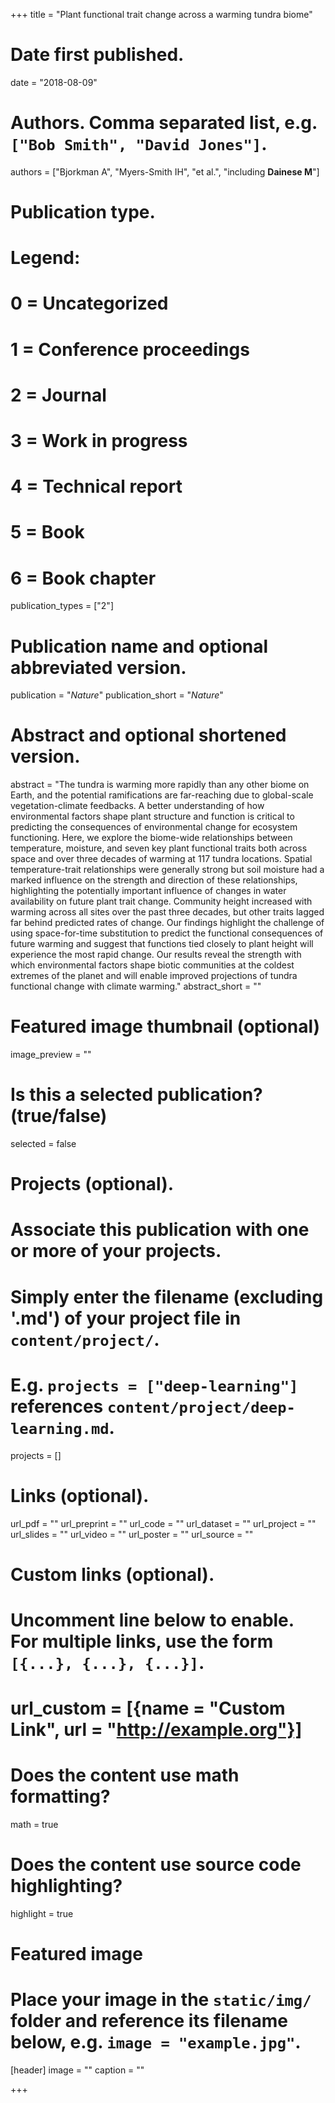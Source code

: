 +++
title = "Plant functional trait change across a warming tundra biome"

# Date first published.
date = "2018-08-09"

# Authors. Comma separated list, e.g. `["Bob Smith", "David Jones"]`.
authors = ["Bjorkman A", "Myers-Smith IH", "et al.", "including **Dainese M**"]

# Publication type.
# Legend:
# 0 = Uncategorized
# 1 = Conference proceedings
# 2 = Journal
# 3 = Work in progress
# 4 = Technical report
# 5 = Book
# 6 = Book chapter
publication_types = ["2"]

# Publication name and optional abbreviated version.
publication = "*Nature*"
publication_short = "*Nature*"

# Abstract and optional shortened version.
abstract = "The tundra is warming more rapidly than any other biome on Earth, and the potential ramifications are far-reaching due to global-scale vegetation-climate feedbacks. A better understanding of how environmental factors shape plant structure and function is critical to predicting the consequences of environmental change for ecosystem functioning. Here, we explore the biome-wide relationships between temperature, moisture, and seven key plant functional traits both across space and over three decades of warming at 117 tundra locations. Spatial temperature-trait relationships were generally strong but soil moisture had a marked influence on the strength and direction of these relationships, highlighting the potentially important influence of changes in water availability on future plant trait change. Community height increased with warming across all sites over the past three decades, but other traits lagged far behind predicted rates of change. Our findings highlight the challenge of using space-for-time substitution to predict the functional consequences of future warming and suggest that functions tied closely to plant height will experience the most rapid change. Our results reveal the strength with which environmental factors shape biotic communities at the coldest extremes of the planet and will enable improved projections of tundra functional change with climate warming."
abstract_short = ""

# Featured image thumbnail (optional)
image_preview = ""

# Is this a selected publication? (true/false)
selected = false

# Projects (optional).
#   Associate this publication with one or more of your projects.
#   Simply enter the filename (excluding '.md') of your project file in `content/project/`.
#   E.g. `projects = ["deep-learning"]` references `content/project/deep-learning.md`.
projects = []

# Links (optional).
url_pdf = ""
url_preprint = ""
url_code = ""
url_dataset = ""
url_project = ""
url_slides = ""
url_video = ""
url_poster = ""
url_source = ""

# Custom links (optional).
#   Uncomment line below to enable. For multiple links, use the form `[{...}, {...}, {...}]`.
# url_custom = [{name = "Custom Link", url = "http://example.org"}]

# Does the content use math formatting?
math = true

# Does the content use source code highlighting?
highlight = true

# Featured image
# Place your image in the `static/img/` folder and reference its filename below, e.g. `image = "example.jpg"`.
[header]
image = ""
caption = ""

+++
